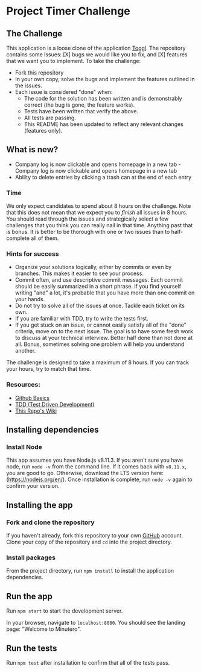 # Project Timer Challenge

## The Challenge

This application is a loose clone of the application [Toggl](https://toggl.com). The repository contains some issues: [X] bugs we would like you to fix, and [X] features that we want you to implement. To take the challenge:

- Fork this repository
- In your own copy, solve the bugs and implement the features outlined in the issues.
- Each issue is considered "done" when:
  - The code for the solution has been written and is demonstrably correct (the bug is gone, the feature works).
  - Tests have been written that verify the above.
  - All tests are passing.
  - This README has been updated to reflect any relevant changes (features only).

## What is new?

- Company log is now clickable and opens homepage in a new tab - Company log is now clickable and opens homepage in a new tab
- Ability to delete entries by clicking a trash can at the end of each entry

### Time

We only expect candidates to spend about 8 hours on the challenge. Note that this does not mean that we expect you to _finish_ all issues in 8 hours. You should read through the issues and strategically select a few challenges that you think you can really nail in that time. Anything past that is bonus. It is better to be thorough with one or two issues than to half-complete all of them.

### Hints for success

- Organize your solutions logically, either by commits or even by branches. This makes it easier to see your process.
- Commit often, and use descriptive commit messages. Each commit should be easily summarized in a short phrase. If you find yourself writing "and" a lot, it's probable that you have more than one commit on your hands.
- Do not try to solve all of the issues at once. Tackle each ticket on its own.
- If you are familiar with TDD, try to write the tests first.
- If you get stuck on an issue, or cannot easily satisfy all of the "done" criteria, move on to the next issue. The goal is to have some fresh work to discuss at your technical interview. Better half done than not done at all. Bonus, sometimes solving one problem will help you understand another.

The challenge is designed to take a maximum of 8 hours. If you can track your hours, try to match that time.

### Resources:

- [Github Basics](https://guides.github.com/activities/hello-world)
- [TDD (Test Driven Development)](https://www.agilealliance.org/glossary/tdd)
- [This Repo's Wiki](https://github.com/moove-it/challenge/wiki)

## Installing dependencies

### Install Node

This app assumes you have Node.js v8.11.3. If you aren't sure you have node, run `node -v` from the command line. If it comes back with `v8.11.x`, you are good to go. Otherwise, download the LTS version here: (https://nodejs.org/en/). Once installation is complete, run `node -v` again to confirm your version.

## Installing the app

### Fork and clone the repository

If you haven't already, fork this repository to your own [GitHub](https://github.com/) account. Clone your copy of the repository and `cd` into the project directory.

### Install packages

From the project directory, run `npm install` to install the application dependencies.

## Run the app

Run `npm start` to start the development server.

In your browser, navigate to `localhost:8080`. You should see the landing page: "Welcome to Minutero".

## Run the tests

Run `npm test` after installation to confirm that all of the tests pass.
